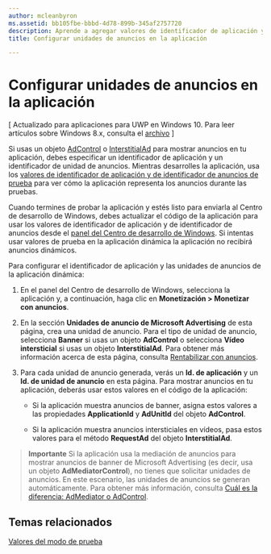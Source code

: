 ```yaml
---
author: mcleanbyron
ms.assetid: bb105fbe-bbbd-4d78-899b-345af2757720
description: Aprende a agregar valores de identificador de aplicación y de identificador de unidad de anuncios a la aplicación desde el panel del Centro de desarrollo de Windows antes de enviar la aplicación a la Tienda.
title: Configurar unidades de anuncios en la aplicación

---
```


# Configurar unidades de anuncios en la aplicación


\[ Actualizado para aplicaciones para UWP en Windows 10. Para leer artículos sobre Windows 8.x, consulta el [archivo](http://go.microsoft.com/fwlink/p/?linkid=619132) \]

Si usas un objeto [AdControl](https://msdn.microsoft.com/library/windows/apps/microsoft.advertising.winrt.ui.adcontrol.aspx) o [InterstitialAd](https://msdn.microsoft.com/library/windows/apps/microsoft.advertising.winrt.ui.interstitialad.aspx) para mostrar anuncios en tu aplicación, debes especificar un identificador de aplicación y un identificador de unidad de anuncios. Mientras desarrolles la aplicación, usa los [valores de identificador de aplicación y de identificador de anuncios de prueba](test-mode-values.md) para ver cómo la aplicación representa los anuncios durante las pruebas.

Cuando termines de probar la aplicación y estés listo para enviarla al Centro de desarrollo de Windows, debes actualizar el código de la aplicación para usar los valores de identificador de aplicación y de identificador de anuncios desde el [panel del Centro de desarrollo de Windows](https://msdn.microsoft.com/library/windows/apps/mt170658.aspx). Si intentas usar valores de prueba en la aplicación dinámica la aplicación no recibirá anuncios dinámicos.

Para configurar el identificador de aplicación y las unidades de anuncios de la aplicación dinámica:

1.  En el panel del Centro de desarrollo de Windows, selecciona la aplicación y, a continuación, haga clic en **Monetización > Monetizar con anuncios**.
2.  En la sección **Unidades de anuncio de Microsoft Advertising** de esta página, crea una unidad de anuncio. Para el tipo de unidad de anuncio, selecciona **Banner** si usas un objeto **AdControl** o selecciona **Vídeo intersticial** si usas un objeto **InterstitialAd**. Para obtener más información acerca de esta página, consulta [Rentabilizar con anuncios](../publish/monetize-with-ads.md).

3.  Para cada unidad de anuncio generada, verás un **Id. de aplicación** y un **Id. de unidad de anuncio** en esta página. Para mostrar anuncios en tu aplicación, deberás usar estos valores en el código de la aplicación:

    * Si la aplicación muestra anuncios de banner, asigna estos valores a las propiedades **ApplicationId** y **AdUnitId** del objeto **AdControl**.

    * Si la aplicación muestra anuncios intersticiales en vídeos, pasa estos valores para el método **RequestAd** del objeto **InterstitialAd**.

> **Importante** Si la aplicación usa la mediación de anuncios para mostrar anuncios de banner de Microsoft Advertising (es decir, usa un objeto **AdMediatorControl**), no tienes que solicitar unidades de anuncios. En este escenario, las unidades de anuncios se generan automáticamente. Para obtener más información, consulta [Cuál es la diferencia: AdMediator o AdControl](what-is-the-difference-admediatorcontrol-or-adcontrol.md).

 

## Temas relacionados

[Valores del modo de prueba](test-mode-values.md)


 

 


<!--HONumber=May16_HO2-->


